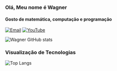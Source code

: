 ### Olá, Meu nome é Wagner  
#### Gosto de matemática, computação e programação
[![Email](https://img.shields.io/badge/Tutanota-840010?style=for-the-badge&logo=Tutanota&logoColor=white)](mailto:wagner.oliveira@tutamail.com)
[![YouTube](https://img.shields.io/badge/YouTube-FF0000?style=for-the-badge&logo=youtube&logoColor=white)](https://www.youtube.com/@wagner-oliveiraptbr)

![Wagner GitHub stats](https://github-readme-stats.vercel.app/api?username=wagner-oliveira-br&show_icons=true&bg_color=00000000)
### Visualização de Tecnologias
![Top Langs](https://github-readme-stats.vercel.app/api/top-langs/?username=wagner-oliveira-br&layout=compact)